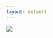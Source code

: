 ```yaml
---
layout: default
---
```


<html>
  <head>
  </head>
  <body>
    <div class="Self Expo">
      <section id="Expo"> 
        <img src="blob:https://downloads.computinginthecore.org/8626f4a9-f60a-4198-b2f0-02b9067687d1"/>
      </section>
    </div>
  </body>
</html>

